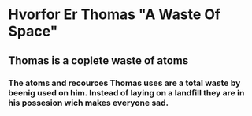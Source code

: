 <h1>Hvorfor Er Thomas "A Waste Of Space"</h1>
<h2>Thomas is a coplete waste of atoms</h2>
<h3>The atoms and recources Thomas uses are a total waste by beenig used on him. Instead of laying on a landfill they are in his possesion wich makes everyone sad.</h3>
